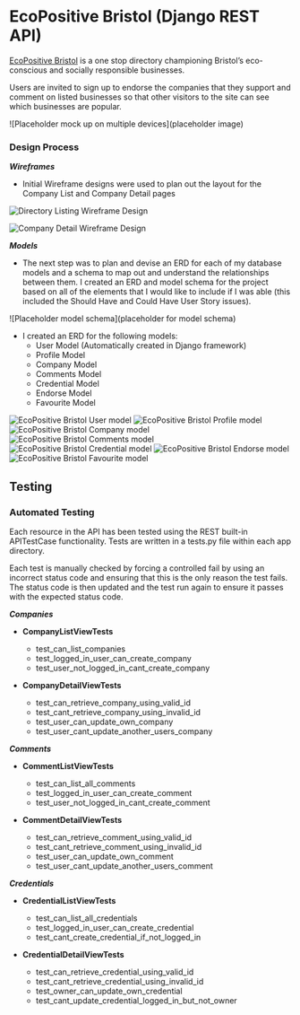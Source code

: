 # EcoPositive Bristol (Django REST API)

[EcoPositive Bristol](https://tastesensation-pp4-54d01fbc1628.herokuapp.com/) is a one stop directory championing Bristol’s eco-conscious and socially responsible businesses.

Users are invited to sign up to endorse the companies that they support and comment on listed businesses so that other visitors to the site can see which businesses are popular.

![Placeholder mock up on multiple devices](placeholder image)

### Design Process

***Wireframes***

- Initial Wireframe designs were used to plan out the layout for the Company List and Company Detail pages

![Directory Listing Wireframe Design](docs/readme-images/home-page-laptop.png)

![Company Detail Wireframe Design](docs/readme-images/company-details-laptop.png)

***Models***

- The next step was to plan and devise an ERD for each of my database models and a schema to map out and understand the relationships between them. I created an ERD and model schema for the project based on all of the elements that I would like to include if I was able (this included the Should Have and Could Have User Story issues).

![Placeholder model schema](placeholder for model schema)

- I created an ERD for the following models:
  - User Model (Automatically created in Django framework)
  - Profile Model
  - Company Model
  - Comments Model
  - Credential Model
  - Endorse Model
  - Favourite Model

![EcoPositive Bristol User model](docs/readme-images/user-model-erd.png)
![EcoPositive Bristol Profile model](docs/readme-images/profile-model-erd.png)
![EcoPositive Bristol Company model](docs/readme-images/company-model-erd.png)
![EcoPositive Bristol Comments model](docs/readme-images/comments-model-erd.png)
![EcoPositive Bristol Credential model](docs/readme-images/credential-model-erd.png)
![EcoPositive Bristol Endorse model](docs/readme-images/endorse-model-erd.png)
![EcoPositive Bristol Favourite model](docs/readme-images/favourite-model-erd.png)

## Testing

### Automated Testing

Each resource in the API has been tested using the REST built-in APITestCase functionality. Tests are written in a tests.py file within each app directory. 

Each test is manually checked by forcing a controlled fail by using an incorrect status code and ensuring that this is the only reason the test fails. The status code is then updated and the test run again to ensure it passes with the expected status code.  

***Companies***

- **CompanyListViewTests**
  - test_can_list_companies
  - test_logged_in_user_can_create_company
  - test_user_not_logged_in_cant_create_company

- **CompanyDetailViewTests**
  - test_can_retrieve_company_using_valid_id
  - test_cant_retrieve_company_using_invalid_id
  - test_user_can_update_own_company
  - test_user_cant_update_another_users_company

***Comments***

- **CommentListViewTests**
  - test_can_list_all_comments
  - test_logged_in_user_can_create_comment
  - test_user_not_logged_in_cant_create_comment

- **CommentDetailViewTests**
  - test_can_retrieve_comment_using_valid_id
  - test_cant_retrieve_comment_using_invalid_id
  - test_user_can_update_own_comment
  - test_user_cant_update_another_users_comment

***Credentials***

- **CredentialListViewTests**
  - test_can_list_all_credentials
  - test_logged_in_user_can_create_credential
  - test_cant_create_credential_if_not_logged_in

- **CredentialDetailViewTests**
  - test_can_retrieve_credential_using_valid_id
  - test_cant_retrieve_credential_using_invalid_id
  - test_owner_can_update_own_credential
  - test_cant_update_credential_logged_in_but_not_owner